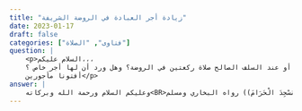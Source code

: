 ```yaml
---
title: "زيادة أجر العبادة في الروضة الشريفة"
date: 2023-01-17
draft: false
categories: ["فتاوى", "الصلاة"]
question: |
    <p>السلام عليكم،،، 
    نويت أن أزور المسجد النبوي خلال الشهر القادم ، فهل ورد في السنة أو عند السلف الصالح صلاة ركعتين في الروضة؟ وهل ورد أن لها أجر خاص ؟ 
    أفتونا مأجورين</p>
answer: |
    وعليكم السلام ورحمة الله وبركاته<BR>اعلم بارك الله فيكم أن الصلاة في المسجد النبوي أفضل من ألف صلاة فيما سواه وقد ورد في ذلك  أحاديث منها ما ثبت عَنْ أَبِي هُرَيْرَةَ - رضي الله عنه - أَنَّ النَّبِيَّ ﷺ قَالَ : ((صَلاَةٌ فِي مَسْجِدِي هَذَا خَيْرٌ مِنْ أَلْفِ صَلاَةٍ فِيمَا سِوَاهُ إِلاَّ الْمَسْجِدَ الْحَرَامَ)) رواه البخاري ومسلم .<BR>وعَنْ جَابِرٍ –رضي الله عنه- أَنَّ رَسُولَ اللهِ ﷺ قَالَ  : (( صَلاَةٌ فِي مَسْجِدِي أَفْضَلُ مِنْ أَلْفِ صَلاَةٍ فِيمَا سِوَاهُ إِلاَّ الْمَسْجِدَ الْحَرَامَ ، وَصَلاَةٌ فِى الْمَسْجِدِ الْحَرَامِ أَفْضَلُ مِنْ مِائَةِ أَلْفِ صَلاَةٍ فِيمَا سِوَاهُ )) رواه ابن ماجه إقامة الصلاة والسنة/باب مَا جَاءَ فِى فَضْلِ الصَّلاَةِ فِى الْمَسْجِدِ الْحَرَامِ وَمَسْجِدِ النَّبِيِّ ﷺ رقم الحديث (1406) ، والإمام أحمد في المسند رقم الحديث (14694) ، وصححه الشيخ الألباني في إرواء الغليل (4/146).<BR>وعَنْ أَبِي ذَرٍّ -رَضِيَ اللهُ عَنْهُ- قَالَ : ((تَذَاكَرْنَا وَنَحْنُ عِنْدَ رَسُولِ اللهِ ﷺ أَيُّهُمَا أَفْضَلُ : مَسْجِدُ رَسُولِ اللهِ ﷺ ، أَوْ مَسْجِدُ بَيْتِ الْمَقْدِسِ ، فَقَالَ رَسُولُ اللهِ ﷺ :  صَلَاةٌ فِي مَسْجِدِي هَذَا أَفْضَلُ مِنْ أَرْبَعِ صَلَوَاتٍ فِيهِ ، وَلَنِعْمَ الْمُصَلَّى ...)) رواه الحاكم في المستدرك (4/554) رقم الحديث (8553) ، وقال : هَذَا حَدِيثٌ صَحِيحُ الْإِسْنَادِ، وَلَمْ يُخْرِجَاهُ . ووافقه الذهبي . وصححه الشيخ الألباني في تمام المنة ص (294)  .<BR>وأما فضل الروضة فقد ثبت عَنْ أَبِي هُرَيْرَةَ - رضي الله عنه - عَنِ النَّبِيِّ ﷺ قَالَ : ((مَا بَيْنَ بَيْتِي وَمِنْبَرِي رَوْضَةٌ مِنْ رِيَاضِ الْجَنَّةِ ، وَمِنْبَرِي عَلَى حَوْضِي))رواه البخاري ومسلم.<BR>قال النووي شرح مسلم (9/161)  : (قَوْلُهُ ﷺ : ((مَا بَيْنَ بَيْتِي وَمِنْبَرِي رَوْضَةٌ مِنْ رِيَاضِ الْجَنَّةِ)) ذَكَرُوا فِي مَعْنَاهُ قَوْلَيْنِ :<BR>أَحَدُهُمَا : أَنَّ ذَلِكَ الْمَوْضِعَ بِعَيْنِهِ يُنْقَلُ إِلَى الْجَنَّةِ .<BR>وَالثَّانِي : أَنَّ الْعِبَادَةَ فِيهِ تُؤَدِّي إِلَى الْجَنَّةِ . انتهى كلامه .<BR>وجواب سؤالك هو أنّ هذا الفضل الوارد للروضة هو فضل للمكان ولا يلزم من فضل المكان أن يكون له فضل في العبادة كالصلاة وقراءة القرآن ونحوهما ، ففضل الصلاة الوارد في المسجد النبوي يعم جميع المسجد النبوي ومنه الروضة ، ولا أعلم أنّ هناك عبادة خاصة للروضة الشريفة في السجد النبوي ، أو مزية للطاعة فيها بزيادة أجر أو نحوه ، ومن قال بأن قراءة القرآن أو الصلاة في الروضة أفضل وأعظم أجرا فإنه مطالب بالدليل ، ولا أعلم دليلا يحث فيه النبي ﷺ على قراءة القرآن أو الصلاة في الروضة بعينها ، أما هذا الحديث فهو خبر يجب الإيمان به ولا يلزم منه زيادة الأجر فيها ، فمثلا الحجر الأسود من الجنة قال النبي ﷺ : (( نَزَلَ الْحَجَرُ الأَسْوَدُ مِنَ الْجَنَّةِ وَهُوَ أَشَدُّ بَيَاضًا مِنَ اللَّبَنِ فَسَوَّدَتْهُ خَطَايَا بَنِي آدَمَ )) رواه الترمذي رقم الحديث (877) ، وابن خزيمة في صحيحه رقم الحديث (2733) . وهو في السلسلة الصحيحة رقم الحديث (2618) ، وصحيح الترغيب والترهيب (2/29) ، وقد ورد فيه أنه يحط الخطايا لمن استلمه قال النبي ﷺ : ((إِنَّ مَسْحَ الرُّكْنِ الْيَمَانِيِّ وَالرُّكْنِ الأَسْوَدِ يَحُطُّ الْخَطَايَا حَطًّا )) رواه الإمام أحمد في المسند ، رقم الحديث (5457) ، وابن حبان في صحيحه رقم الحديث (3698) . وهو في صحيح الترغيب والترهيب (2/27) ، فبين النبي ﷺ أنه من الجنة وهذا خبر وبين كيفية العبادة عنده تكون باستلامه وأنه يستقبله استقبالاً  ويقول عنده : ( بسم الله والله أكبر ) ، ثم يستلمه بيده ، ويقبله بفمه ، ويسجد عليه أيضاً ، وغير ذلك مما صح عن النبي ﷺ ، ولا يجوز أن يتعبد عنده بغير الثابت عن النبي ﷺ ، ولم يرد حديث في تفضيل أو تخصيص عبادة بعينها في الروضة ، فلا يصح أن يقال بأن الأجر فيها بالعبادة المعينة فيه أجر زائد إلا بدليل ، ومثله قول النبي ﷺ : ((سَيْحَانُ وَجَيْحَانُ، وَالْفُرَاتُ وَالنِّيلُ كُلٌّ مِنْ أَنْهَارِ الْجَنَّةِ)) رواه مسلم ، فالخبر بأن هذه البقعة من الجنة لا يلزم منه أن التعبد فيه أكثر أجرا ، فهذا يحتاج إلى دليل .<BR>والله أعلم .
---
```


